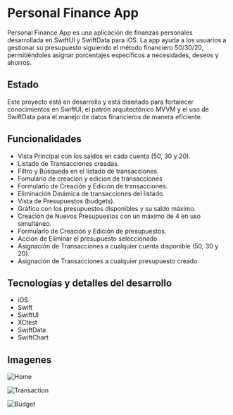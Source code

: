 # Personal Finance App

Personal Finance App es una aplicación de finanzas personales desarrollada en SwiftUI y SwiftData para iOS. La app ayuda a los usuarios a gestionar su presupuesto siguiendo el método financiero 50/30/20, permitiéndoles asignar porcentajes específicos a necesidades, deseos y ahorros.

## Estado 

Este proyecto está en desarrollo y está diseñado para fortalecer conocimientos en SwiftUI, el patrón arquitectónico MVVM y el uso de SwiftData para el manejo de datos financieros de manera eficiente.

## Funcionalidades 

- Vista Principal con los saldos en cada cuenta (50, 30 y 20).
- Listado de Transacciones creadas.
- Filtro y Búsqueda en el listado de transacciones.
- Fomulario de creacion y edicion de transacciones
- Formulario de Creación y Edición de transacciones.
- Eliminación Dinámica de transacciones del listado.
- Vista de Presupuestos (budgets).
- Gráfico con los presupuestos disponibles y su saldo máximo.
- Creación de Nuevos Presupuestos con un máximo de 4 en uso simultáneo.
- Formulario de Creación y Edición de presupuestos.
- Acción de Eliminar el presupuesto seleccionado.
- Asignación de Transacciones a cualquier cuenta disponible (50, 30 y 20).
- Asignación de Transacciones a cualquier presupuesto creado.

 ## Tecnologías y detalles del desarrollo
- iOS
- Swift
- SwiftUI
- XCtest
- SwiftData
- SwiftChart


## Imagenes 

![Home](https://sqrevjfizglmjxxfuvxy.supabase.co/storage/v1/object/sign/Talhua/Personal%20Finance/Home%20(1).png?token=eyJhbGciOiJIUzI1NiIsInR5cCI6IkpXVCJ9.eyJ1cmwiOiJUYWxodWEvUGVyc29uYWwgRmluYW5jZS9Ib21lICgxKS5wbmciLCJpYXQiOjE3MzE4NjIxMjYsImV4cCI6MTc2MzM5ODEyNn0.ELmby60G2yX2gKLHVRfkRjXEMxvoHUvovbhDtHDa60M&t=2024-11-17T16%3A47%3A54.806Z)

![Transaction](https://sqrevjfizglmjxxfuvxy.supabase.co/storage/v1/object/sign/Talhua/Personal%20Finance/List.png?token=eyJhbGciOiJIUzI1NiIsInR5cCI6IkpXVCJ9.eyJ1cmwiOiJUYWxodWEvUGVyc29uYWwgRmluYW5jZS9MaXN0LnBuZyIsImlhdCI6MTczMTg2MjE2NywiZXhwIjoxNzYzMzk4MTY3fQ.oZfL17pbyDPbanXkdSLwNwahPMkrEiLBA2-pbe-jJWY&t=2024-11-17T16%3A48%3A35.560Z)

![Budget](https://sqrevjfizglmjxxfuvxy.supabase.co/storage/v1/object/sign/Talhua/Personal%20Finance/Budget%20(1).png?token=eyJhbGciOiJIUzI1NiIsInR5cCI6IkpXVCJ9.eyJ1cmwiOiJUYWxodWEvUGVyc29uYWwgRmluYW5jZS9CdWRnZXQgKDEpLnBuZyIsImlhdCI6MTczMTg2MjE0NiwiZXhwIjoxNzYzMzk4MTQ2fQ.ualIti5kOaMpWhQX3eS7FtbRXsHJg8_Ju0jmJExuCNQ&t=2024-11-17T16%3A48%3A14.224Z)
